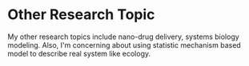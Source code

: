 # Other Research Topic

My other research topics include nano-drug delivery, systems biology modeling. Also, I'm concerning about using statistic mechanism based model to describe real system like ecology. 

